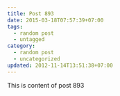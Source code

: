 ```yaml
---
title: Post 893
date: 2015-03-18T07:57:39+07:00
tags:
  - random post
  - untagged
category:
  - random post
  - uncategorized
updated: 2012-11-14T13:51:38+07:00
---
```

This is content of post 893
